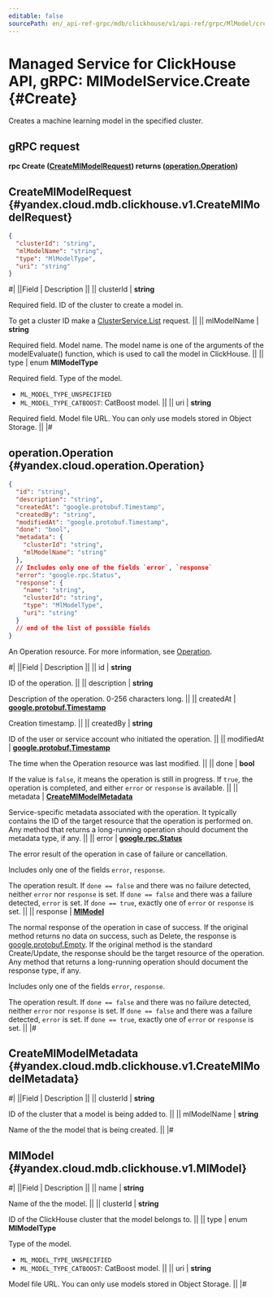 ```yaml
---
editable: false
sourcePath: en/_api-ref-grpc/mdb/clickhouse/v1/api-ref/grpc/MlModel/create.md
---
```


# Managed Service for ClickHouse API, gRPC: MlModelService.Create {#Create}

Creates a machine learning model in the specified cluster.

## gRPC request

**rpc Create ([CreateMlModelRequest](#yandex.cloud.mdb.clickhouse.v1.CreateMlModelRequest)) returns ([operation.Operation](#yandex.cloud.operation.Operation))**

## CreateMlModelRequest {#yandex.cloud.mdb.clickhouse.v1.CreateMlModelRequest}

```json
{
  "clusterId": "string",
  "mlModelName": "string",
  "type": "MlModelType",
  "uri": "string"
}
```

#|
||Field | Description ||
|| clusterId | **string**

Required field. ID of the cluster to create a model in.

To get a cluster ID make a [ClusterService.List](/docs/managed-clickhouse/api-ref/grpc/Cluster/list#List) request. ||
|| mlModelName | **string**

Required field. Model name. The model name is one of the arguments of the modelEvaluate() function, which is used to call the model in ClickHouse. ||
|| type | enum **MlModelType**

Required field. Type of the model.

- `ML_MODEL_TYPE_UNSPECIFIED`
- `ML_MODEL_TYPE_CATBOOST`: CatBoost model. ||
|| uri | **string**

Required field. Model file URL. You can only use models stored in Object Storage. ||
|#

## operation.Operation {#yandex.cloud.operation.Operation}

```json
{
  "id": "string",
  "description": "string",
  "createdAt": "google.protobuf.Timestamp",
  "createdBy": "string",
  "modifiedAt": "google.protobuf.Timestamp",
  "done": "bool",
  "metadata": {
    "clusterId": "string",
    "mlModelName": "string"
  },
  // Includes only one of the fields `error`, `response`
  "error": "google.rpc.Status",
  "response": {
    "name": "string",
    "clusterId": "string",
    "type": "MlModelType",
    "uri": "string"
  }
  // end of the list of possible fields
}
```

An Operation resource. For more information, see [Operation](/docs/api-design-guide/concepts/operation).

#|
||Field | Description ||
|| id | **string**

ID of the operation. ||
|| description | **string**

Description of the operation. 0-256 characters long. ||
|| createdAt | **[google.protobuf.Timestamp](https://developers.google.com/protocol-buffers/docs/reference/google.protobuf#timestamp)**

Creation timestamp. ||
|| createdBy | **string**

ID of the user or service account who initiated the operation. ||
|| modifiedAt | **[google.protobuf.Timestamp](https://developers.google.com/protocol-buffers/docs/reference/google.protobuf#timestamp)**

The time when the Operation resource was last modified. ||
|| done | **bool**

If the value is `false`, it means the operation is still in progress.
If `true`, the operation is completed, and either `error` or `response` is available. ||
|| metadata | **[CreateMlModelMetadata](#yandex.cloud.mdb.clickhouse.v1.CreateMlModelMetadata)**

Service-specific metadata associated with the operation.
It typically contains the ID of the target resource that the operation is performed on.
Any method that returns a long-running operation should document the metadata type, if any. ||
|| error | **[google.rpc.Status](https://cloud.google.com/tasks/docs/reference/rpc/google.rpc#status)**

The error result of the operation in case of failure or cancellation.

Includes only one of the fields `error`, `response`.

The operation result.
If `done == false` and there was no failure detected, neither `error` nor `response` is set.
If `done == false` and there was a failure detected, `error` is set.
If `done == true`, exactly one of `error` or `response` is set. ||
|| response | **[MlModel](#yandex.cloud.mdb.clickhouse.v1.MlModel)**

The normal response of the operation in case of success.
If the original method returns no data on success, such as Delete,
the response is [google.protobuf.Empty](https://developers.google.com/protocol-buffers/docs/reference/google.protobuf#google.protobuf.Empty).
If the original method is the standard Create/Update,
the response should be the target resource of the operation.
Any method that returns a long-running operation should document the response type, if any.

Includes only one of the fields `error`, `response`.

The operation result.
If `done == false` and there was no failure detected, neither `error` nor `response` is set.
If `done == false` and there was a failure detected, `error` is set.
If `done == true`, exactly one of `error` or `response` is set. ||
|#

## CreateMlModelMetadata {#yandex.cloud.mdb.clickhouse.v1.CreateMlModelMetadata}

#|
||Field | Description ||
|| clusterId | **string**

ID of the cluster that a model is being added to. ||
|| mlModelName | **string**

Name of the the model that is being created. ||
|#

## MlModel {#yandex.cloud.mdb.clickhouse.v1.MlModel}

#|
||Field | Description ||
|| name | **string**

Name of the the model. ||
|| clusterId | **string**

ID of the ClickHouse cluster that the model belongs to. ||
|| type | enum **MlModelType**

Type of the model.

- `ML_MODEL_TYPE_UNSPECIFIED`
- `ML_MODEL_TYPE_CATBOOST`: CatBoost model. ||
|| uri | **string**

Model file URL. You can only use models stored in Object Storage. ||
|#